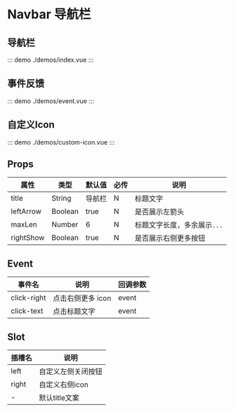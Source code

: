 # Navbar 导航栏

## 导航栏

::: demo ./demos/index.vue
:::

## 事件反馈

::: demo ./demos/event.vue
:::

## 自定义Icon

::: demo ./demos/custom-icon.vue
:::

## Props

| 属性      | 类型    | 默认值 | 必传 | 说明                        |
| --------- | ------- | ------ | ---- | --------------------------- |
| title     | String  | 导航栏 | N    | 标题文字                    |
| leftArrow | Boolean | true   | N    | 是否展示左箭头              |
| maxLen    | Number  | 6      | N    | 标题文字长度，多余展示`...` |
| rightShow | Boolean  | true    | N    | 是否展示右侧更多按钮 |

## Event

| 事件名      | 说明              | 回调参数 |
| ----------- | ----------------- | -------- |
| click-right | 点击右侧更多 icon | event    |
| click-text  | 点击标题文字      | event    |

## Slot

| 插槽名 | 说明             |
| ------ | ---------------- |
| left   | 自定义左侧关闭按钮 |
| right   | 自定义右侧icon |
| -   | 默认title文案 |
